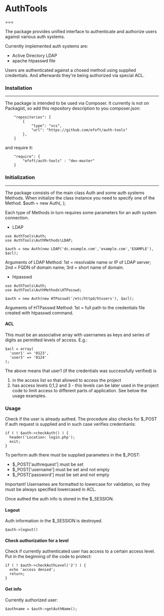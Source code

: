 # AuthTools
===

The package provides unified interface to authenticate and authorize users against various auth systems.

Currently implemented auth systems are:
* Active Directory LDAP
* apache htpasswd file

Users are authenticated against a chosed method using supplied credentials. And afterwards they're being authorized via special ACL.

### Installation
------
The package is intended to be used via Composer. It currently is not on Packagist, so add this repository description to you composer.json:
```
    "repositories": [
        {
            "type": "vcs",
            "url": "https://github.com/efoft/auth-tools"
        },
    ]
```
and require it:
```
    "require": {
        "efoft/auth-tools" : "dev-master"
    }
```
### Initialization
------
The package consists of the main class Auth and some auth systems Methods. When initialize the class instance you need to specify one of the Method. 
$auth = new Auth(<Method>, <ACL>);

Each type of Methods in turn requires some parameters for an auth system connection.

* LDAP
```
use AuthTools\Auth;
use AuthTools\AuthMethods\LDAP;

$auth = new Auth(new LDAP('dc.example.com','example.com','EXAMPLE'), $acl);
```
Arguments of LDAP Method:
  1st = resolvable name or IP of LDAP server;
  2nd = FQDN of domain name;
  3rd = short name of domain.

* htpasswd
```
use AuthTools\Auth;
use AuthTools\AuthMethods\HTPasswd;

$auth = new Auth(new HTPasswd('/etc/httpd/htusers'), $acl);
```
Arguments of HTPasswd Method:
  1st = full path to the credentials file created with htpasswd command.

#### ACL
This must be an associative array with usernames as keys and series of digits as permitted levels of access. E.g.:
```
$acl = array(
  'user1' => '0123',
  'user3' => '0124'
);
```
The above means that user1 (if the credentials was successfully verified) is
1) in the access list so that allowed to access the project
2) has access levels 0,1,2 and 3 - this levels can be later used in the project code to limit access to different parts of application. See below the usage examples.

### Usage

Check if the user is already authed. The procedure also checks for $_POST if auth request is supplied and in such case verifies credentianls:
```
if ( ! $auth->checkAuth() ) {
  header('Location: login.php');
  exit;
}
```
To perform auth there must be supplied parameters in the $_POST:
* $_POST['authrequest'] must be set
* $_POST['username'] must be set and not empty
* $_POST['password'] must be set and not empty

Important! Usernames are formatted to lowercase for validation, so they must be always specified lowercased in ACL.

Once authed the auth info is stored in the $_SESSION.

#### Logout
Auth information in the $_SESSION is destroyed.
```
$auth->logout()
```

#### Check authorization for a level
Check if currently authenticated user has access to a certain access level. Put in the beginning of the code to protect:
```
if ( ! $auth->checkAuthLevel('2') ) {
  echo 'access denied';
  return;
}
```

#### Get info
Currently authorized user:
```
$authname = $auth->getAuthName();
```
